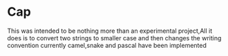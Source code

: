 # Cap

This was intended to be nothing more than an experimental project,All it does is to convert two strings to smaller case and then changes the writing convention currently camel,snake and pascal have been implemented
